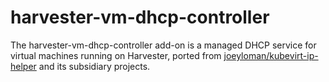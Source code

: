 # harvester-vm-dhcp-controller

The harvester-vm-dhcp-controller add-on is a managed DHCP service for virtual machines running on Harvester, ported from [joeyloman/kubevirt-ip-helper](https://github.com/joeyloman/kubevirt-ip-helper) and its subsidiary projects.
